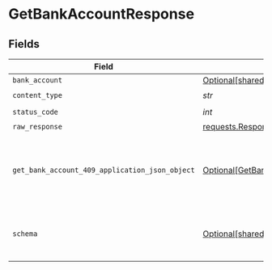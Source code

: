 # GetBankAccountResponse


## Fields

| Field                                                                                                     | Type                                                                                                      | Required                                                                                                  | Description                                                                                               |
| --------------------------------------------------------------------------------------------------------- | --------------------------------------------------------------------------------------------------------- | --------------------------------------------------------------------------------------------------------- | --------------------------------------------------------------------------------------------------------- |
| `bank_account`                                                                                            | [Optional[shared.BankAccount]](../../models/shared/bankaccount.md)                                        | :heavy_minus_sign:                                                                                        | Success                                                                                                   |
| `content_type`                                                                                            | *str*                                                                                                     | :heavy_check_mark:                                                                                        | N/A                                                                                                       |
| `status_code`                                                                                             | *int*                                                                                                     | :heavy_check_mark:                                                                                        | N/A                                                                                                       |
| `raw_response`                                                                                            | [requests.Response](https://requests.readthedocs.io/en/latest/api/#requests.Response)                     | :heavy_minus_sign:                                                                                        | N/A                                                                                                       |
| `get_bank_account_409_application_json_object`                                                            | [Optional[GetBankAccount409ApplicationJSON]](../../models/operations/getbankaccount409applicationjson.md) | :heavy_minus_sign:                                                                                        | The data type's dataset has not been requested or is still syncing.                                       |
| `schema`                                                                                                  | [Optional[shared.Schema]](../../models/shared/schema.md)                                                  | :heavy_minus_sign:                                                                                        | Your API request was not properly authorized.                                                             |